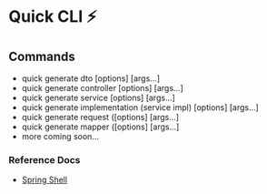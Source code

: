# Quick CLI ⚡

## Commands

- quick generate dto [options] [args...]
- quick generate controller [options] [args...]
- quick generate service [options] [args...]
- quick generate implementation (service impl) [options] [args...]
- quick generate request ([options] [args...]
- quick generate mapper ([options] [args...]
- more coming soon...

### Reference Docs

- [Spring Shell](https://docs.spring.io/spring-shell/reference/index.html)
